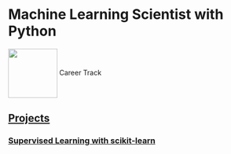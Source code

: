 # Machine Learning Scientist with Python
<img src="https://skillspot.co/wp-content/uploads/2021/02/Datacamp-Review-Logo.png" width="100" align="center"/> Career Track

## [Projects](https://github.com/irinamarton/Machine-Learning-Scientist-with-Python/tree/main/Projects/Comparing%20Cosmetics%20by%20Ingredients)

### [Supervised Learning with scikit-learn](https://github.com/irinamarton/Machine-Learning-Scientist-with-Python/blob/main/Supervised_Learning_with_scikit_learn.ipynb)
